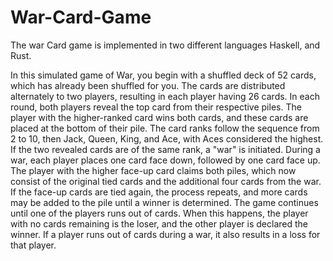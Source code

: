 # War-Card-Game
The war Card game is implemented in two different languages Haskell, and Rust.


In this simulated game of War, you begin with a shuffled deck of 52 cards, which has already been shuffled for you. The cards are distributed alternately to two players, resulting in each player having 26 cards. In each round, both players reveal the top card from their respective piles. The player with the higher-ranked card wins both cards, and these cards are placed at the bottom of their pile.
The card ranks follow the sequence from 2 to 10, then Jack, Queen, King, and Ace, with Aces considered the highest. If the two revealed cards are of the same rank, a "war" is initiated. During a war, each player places one card face down, followed by one card face up. The player with the higher face-up card claims both piles, which now consist of the original tied cards and the additional four cards from the war. If the face-up cards are tied again, the process repeats, and more cards may be added to the pile until a winner is determined.
The game continues until one of the players runs out of cards. When this happens, the player with no cards remaining is the loser, and the other player is declared the winner. If a player runs out of cards during a war, it also results in a loss for that player.

